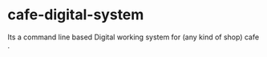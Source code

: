 # cafe-digital-system
Its a command line based Digital working system for (any kind of shop) cafe .
